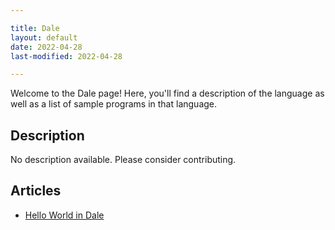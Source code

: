 ```yaml
---

title: Dale
layout: default
date: 2022-04-28
last-modified: 2022-04-28

---
```


Welcome to the Dale page! Here, you'll find a description of the language as well as a list of sample programs in that language.

## Description

No description available. Please consider contributing.

## Articles

- [Hello World in Dale](https://sampleprograms.io/projects/hello-world/dale)